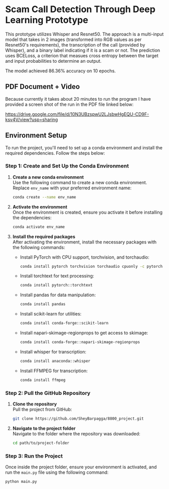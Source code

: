# Scam Call Detection Through Deep Learning Prototype

This prototype utilizes Whisper and Resnet50. The approach is a multi-input model that takes in 2 images (transformed into RGB values as per Resnet50's requirements), the transcription of the call (provided by Whisper), and a binary label indicating if it is a scam or not. The prediction uses BCELoss, a criterion that measues cross entropy between the target and input probabilities to determine an output. 

The model achieved 86.36% accuracy on 10 epochs. 

## PDF Document + Video
Because currently it takes about 20 minutes to run the program I have provided a screen shot of the run in the PDF file linked below:

https://drive.google.com/file/d/10N3UBzspwU2LJsbwHgEQU-CD9F-ksv4V/view?usp=sharing

## Environment Setup

To run the project, you'll need to set up a conda environment and install the required dependencies. Follow the steps below:

### Step 1: Create and Set Up the Conda Environment

1. **Create a new conda environment**  
   Use the following command to create a new conda environment. Replace `env_name` with your preferred environment name:

    ```bash
    conda create --name env_name
    ```

2. **Activate the environment**  
   Once the environment is created, ensure you activate it before installing the dependencies:

    ```bash
    conda activate env_name
    ```

3. **Install the required packages**  
   After activating the environment, install the necessary packages with the following commands:

    - Install PyTorch with CPU support, torchvision, and torchaudio:

      ```bash
      conda install pytorch torchvision torchaudio cpuonly -c pytorch
      ```

    - Install torchtext for text processing:

      ```bash
      conda install pytorch::torchtext
      ```

    - Install pandas for data manipulation:

      ```bash
      conda install pandas
      ```

    - Install scikit-learn for utilities:

      ```bash
      conda install conda-forge::scikit-learn
      ```

    - Install napari-skimage-regionprops to get access to skimage:

      ```bash
      conda install conda-forge::napari-skimage-regionprops
      ```

    - Install whisper for transcription:
      ```bash
      conda install anaconda::whisper
      ```

    - Install FFMPEG for transcription:
      ```bash
      conda install ffmpeg
      ```

### Step 2: Pull the GitHub Repository

1. **Clone the repository**  
   Pull the project from GitHub:

    ```bash
    git clone https://github.com/SheyBarpagga/8800_project.git
    ```

2. **Navigate to the project folder**  
   Navigate to the folder where the repository was downloaded:

    ```bash
    cd path/to/project-folder
    ```

### Step 3: Run the Project

Once inside the project folder, ensure your environment is activated, and run the `main.py` file using the following command:

```bash
python main.py
